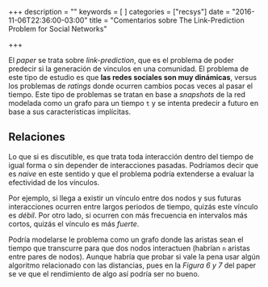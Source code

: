 +++
description = ""
keywords = [
]
categories = ["recsys"]
date = "2016-11-06T22:36:00-03:00"
title = "Comentarios sobre The Link-Prediction Problem for Social Networks"

+++

El _paper_ se trata sobre _link-prediction_, que es el problema de poder predecir si la generación de vinculos en una comunidad. El problema de este tipo de estudio es que **las redes sociales son muy dinámicas**, versus los problemas de _ratings_ donde ocurren cambios pocas veces al pasar el tiempo. Este tipo de problemas se tratan en base a _snapshots_ de la red modelada como un grafo para un tiempo `t` y se intenta predecir a futuro en base a sus características implícitas.

## Relaciones

Lo que si es discutible, es que trata toda interacción dentro del tiempo de igual forma o sin depender de interacciones pasadas. Podríamos decir que es _naive_ en este sentido y que el problema podría extenderse a evaluar la efectividad de los vínculos.

Por ejemplo, si llega a existir un vínculo entre dos nodos y sus futuras interacciones ocurren entre largos periodos de tiempo, quizás este vínculo es _débil_. Por otro lado, si ocurren con más frecuencia en intervalos más cortos, quizás el vínculo es más _fuerte_.

Podría modelarse le problema como un grafo donde las aristas sean el tiempo que transcurre para que dos nodos interactuen (habrían `n` aristas entre pares de nodos). Aunque habría que probar si vale la pena usar algún algoritmo relacionado con las distancias, pues en la _Figura 6 y 7_ del paper se ve que el rendimiento de algo así podría ser no bueno.
